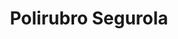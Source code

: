 ---
title: "Polirubro Segurola"
url: /ciudad-autonoma-de-buenos-aires/polirubro-segurola/
shop: comodidad
---
